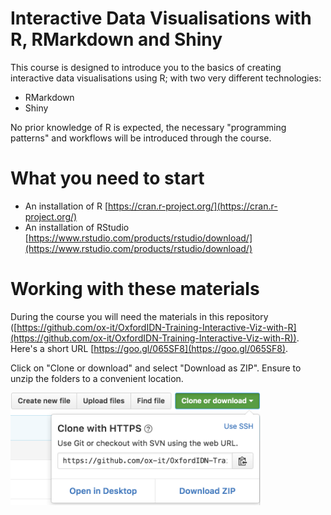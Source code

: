 # Interactive Data Visualisations with R, RMarkdown and Shiny

This course is designed to introduce you to the basics of creating interactive data visualisations using R; with two very different technologies:

- RMarkdown
- Shiny

No prior knowledge of R is expected, the necessary "programming patterns" and workflows will be introduced through the course.

# What you need to start

- An installation of R [https://cran.r-project.org/](https://cran.r-project.org/)
- An installation of RStudio [https://www.rstudio.com/products/rstudio/download/](https://www.rstudio.com/products/rstudio/download/)

# Working with these materials

During the course you will need the materials in this repository ([https://github.com/ox-it/OxfordIDN-Training-Interactive-Viz-with-R](https://github.com/ox-it/OxfordIDN-Training-Interactive-Viz-with-R)). Here's a short URL [https://goo.gl/065SF8](https://goo.gl/065SF8).

Click on "Clone or download" and select "Download as ZIP". Ensure to unzip the folders to a convenient location.


<img src="/download-repo.png" width="400">

